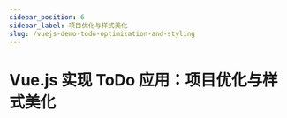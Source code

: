 ```yaml
---
sidebar_position: 6
sidebar_label: 项目优化与样式美化
slug: /vuejs-demo-todo-optimization-and-styling
---
```


# Vue.js 实现 ToDo 应用：项目优化与样式美化

